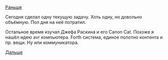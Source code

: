 [Раньше](2016.03.09.md)

Сегодня сделал одну текущую задачу. Хоть одну, но довольно объёмную.
Пол дня на неё потратил.

Остальное время изучал Джефа Раскина и его Canon Cat.
Похоже я нашёл идею avr компьютера.
Forth система, единое полотно контента и пр. вещи.
Ну или коммуникатора.

[Дальше](2016.03.11.md)
